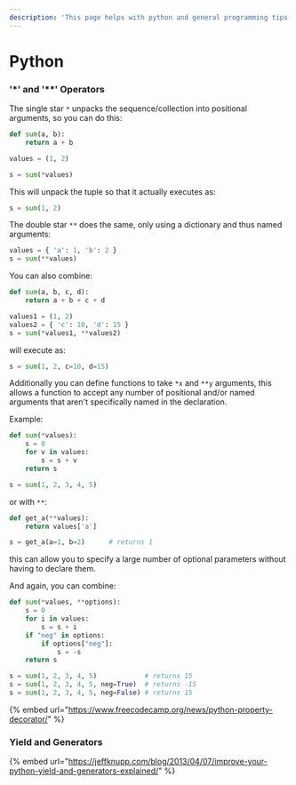 ```yaml
---
description: 'This page helps with python and general programming tips you may not know:'
---
```


# Python

### **'\*'  and  '\*\*'  Operators**

The single star `*` unpacks the sequence/collection into positional arguments, so you can do this: 

```python
def sum(a, b):
    return a + b

values = (1, 2)

s = sum(*values)
```

This will unpack the tuple so that it actually executes as:

```python
s = sum(1, 2)
```

The double star `**` does the same, only using a dictionary and thus named arguments:

```python
values = { 'a': 1, 'b': 2 }
s = sum(**values)
```

You can also combine:

```python
def sum(a, b, c, d):
    return a + b + c + d

values1 = (1, 2)
values2 = { 'c': 10, 'd': 15 }
s = sum(*values1, **values2)
```

will execute as:

```python
s = sum(1, 2, c=10, d=15)
```

Additionally you can define functions to take `*x` and `**y` arguments, this allows a function to accept any number of positional and/or named arguments that aren't specifically named in the declaration.

Example:

```python
def sum(*values):
    s = 0
    for v in values:
        s = s + v
    return s

s = sum(1, 2, 3, 4, 5)
```

or with `**`:

```python
def get_a(**values):
    return values['a']

s = get_a(a=1, b=2)      # returns 1
```

this can allow you to specify a large number of optional parameters without having to declare them.

And again, you can combine:

```python
def sum(*values, **options):
    s = 0
    for i in values:
        s = s + i
    if "neg" in options:
        if options["neg"]:
            s = -s
    return s

s = sum(1, 2, 3, 4, 5)            # returns 15
s = sum(1, 2, 3, 4, 5, neg=True)  # returns -15
s = sum(1, 2, 3, 4, 5, neg=False) # returns 15
```

{% embed url="https://www.freecodecamp.org/news/python-property-decorator/" %}

### Yield and Generators

{% embed url="https://jeffknupp.com/blog/2013/04/07/improve-your-python-yield-and-generators-explained/" %}



